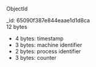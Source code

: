 ObjectId

_id: 65090f387e844eaae1d1d8ca  
12 bytes  
- 4 bytes: timestamp
- 3 bytes: machine identifier
- 2 bytes: process identifier
- 3 bytes: counter